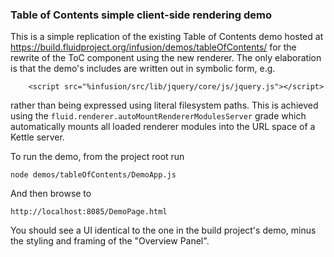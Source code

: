 ### Table of Contents simple client-side rendering demo

This is a simple replication of the existing Table of Contents demo hosted at 
https://build.fluidproject.org/infusion/demos/tableOfContents/ for the rewrite of the ToC component using the new
renderer. The only elaboration is that the demo's includes are written out in symbolic form, e.g.

        <script src="%infusion/src/lib/jquery/core/js/jquery.js"></script>

rather than being expressed using literal filesystem paths. This is achieved using the `fluid.renderer.autoMountRendererModulesServer`
grade which automatically mounts all loaded renderer modules into the URL space of a Kettle server.

To run the demo, from the project root run 

    node demos/tableOfContents/DemoApp.js
    
And then browse to 

    http://localhost:8085/DemoPage.html

You should see a UI identical to the one in the build project's demo, minus the styling and framing of the 
"Overview Panel".
